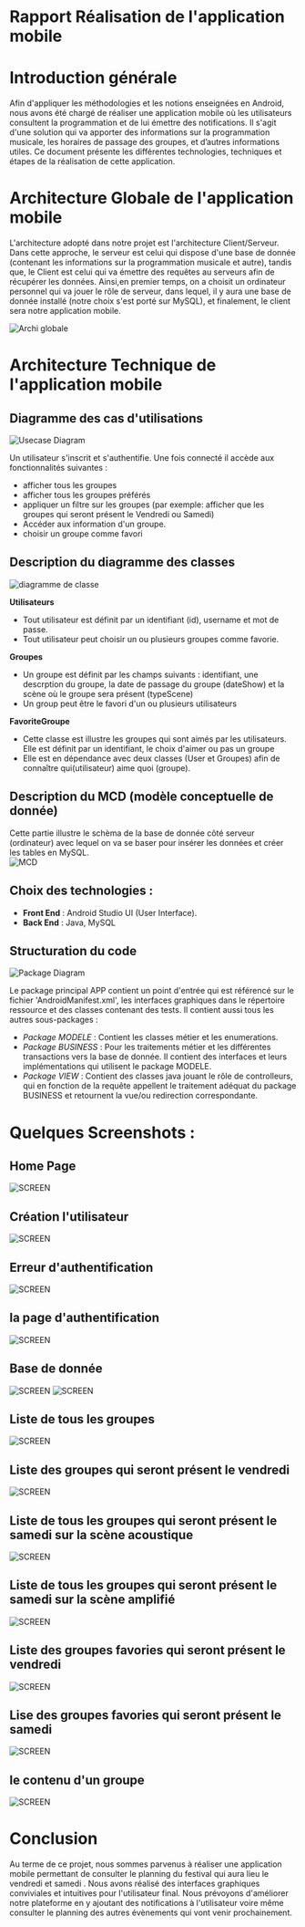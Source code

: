# Rapport Réalisation de l'application mobile

# Introduction générale
Afin d'appliquer les méthodologies et les notions enseignées en Android, nous avons été chargé de réaliser une application mobile où les utilisateurs consultent la programmation et de lui émettre des notifications. Il s'agit d'une solution qui va apporter des informations sur la
programmation musicale, les horaires de passage des groupes, et d’autres informations utiles. Ce document présente les différentes technologies, techniques et étapes
de la réalisation de cette application.

# Architecture Globale de l'application mobile
L'architecture adopté dans notre projet est l'architecture Client/Serveur. Dans cette approche, le serveur est celui qui dispose d'une base de donnée (contenant les informations sur la programmation musicale et autre), tandis que, le Client est celui qui va émettre des requêtes au serveurs afin de récupérer les données. Ainsi,en premier temps, on a choisit un ordinateur personnel qui va jouer le rôle de serveur, dans lequel, il y aura une base de donnée installé (notre choix s'est porté sur MySQL), et finalement, le client sera notre application mobile.

![Archi globale](https://github.com/baderDeV/FestivalApp/blob/master/archiGlobale.jpg?raw=true)

# Architecture Technique de l'application mobile
## Diagramme des cas d'utilisations
![Usecase Diagram](https://github.com/baderDeV/FestivalApp/blob/master/usecase2.png?raw=true)

Un utilisateur s'inscrit et s'authentifie. Une fois connecté il accède aux fonctionnalités suivantes :
- afficher tous les groupes
- afficher tous les groupes préférés
- appliquer un filtre sur les groupes (par exemple: afficher que les groupes qui seront présent le Vendredi ou Samedi) 
- Accéder aux information d'un groupe.
- choisir un groupe comme favori

## Description du diagramme des classes
![diagramme de classe](https://github.com/baderDeV/FestivalApp/blob/master/DiagrammeDeClasse.jpg?raw=true)

**Utilisateurs**
- Tout utilisateur est définit par un identifiant (id), username et mot de passe.
- Tout utilisateur peut choisir un ou plusieurs groupes comme favorie.

**Groupes**
- Un groupe est définit par les champs suivants : identifiant, une descrption du groupe, la date de passage du groupe (dateShow) et la scène où le groupe sera présent (typeScene) 
- Un group peut être le favori d'un ou plusieurs utilisateurs

**FavoriteGroupe**
- Cette classe est illustre les groupes qui sont aimés par les utilisateurs. Elle est définit par un identifiant, le choix d'aimer ou pas un groupe
- Elle est en dépendance avec deux classes (User et Groupes) afin de connaître qui(utilisateur) aime quoi (groupe).  

## Description du MCD (modèle conceptuelle de donnée)
Cette partie illustre le schèma de la base de donnée côté serveur (ordinateur) avec lequel on va se baser pour insérer les données et créer les tables en MySQL.  
![MCD](https://github.com/baderDeV/FestivalApp/blob/master/mcd.jpg?raw=true)

## Choix des technologies :
- **Front End** : Android Studio UI (User Interface).
- **Back End** : Java, MySQL

## Structuration du code 
![Package Diagram](https://github.com/baderDeV/FestivalApp/blob/master/package.jpg?raw=true)

Le package principal APP contient un point d'entrée qui est référencé sur le fichier 'AndroidManifest.xml', les interfaces graphiques dans le répertoire ressource et des classes contenant des tests. 
Il contient aussi tous les autres sous-packages :
- *Package MODELE* : Contient les classes métier et les enumerations.
- *Package BUSINESS* : Pour les traitements métier et les différentes transactions vers la base de donnée. Il contient des interfaces et leurs implémentations qui utilisent le package MODELE.
- *Package VIEW* : Contient des classes java jouant le rôle de controlleurs, qui en fonction de la requête appellent le traitement adéquat du package BUSINESS et retournent la vue/ou redirection correspondante.

# Quelques Screenshots :
## Home Page
![SCREEN](https://github.com/baderDeV/FestivalApp/blob/master/home.jpg?raw=true)
## Création l'utilisateur
![SCREEN](https://github.com/baderDeV/FestivalApp/blob/master/createusr.jpg?raw=true)
## Erreur d'authentification
![SCREEN](https://github.com/baderDeV/FestivalApp/blob/master/error.jpg?raw=true)
## la page d'authentification
![SCREEN](https://github.com/baderDeV/FestivalApp/blob/master/log.jpg?raw=true)
## Base de donnée
![SCREEN](https://github.com/baderDeV/FestivalApp/blob/master/BD.PNG?raw=true)
![SCREEN](https://github.com/baderDeV/FestivalApp/blob/master/BD2.PNG)
## Liste de tous les groupes
![SCREEN](https://github.com/baderDeV/FestivalApp/blob/master/allgroup.jpg?raw=true)
## Liste des groupes qui seront présent le vendredi
![SCREEN](https://github.com/baderDeV/FestivalApp/blob/master/allGroups_friday.jpg?raw=true)
## Liste de tous les groupes qui seront présent le samedi sur la scène acoustique
![SCREEN](https://github.com/baderDeV/FestivalApp/blob/master/allgroup_samedi_acoustique.jpg?raw=true)
## Liste de tous les groupes qui seront présent le samedi sur la scène amplifié
![SCREEN](https://github.com/baderDeV/FestivalApp/blob/master/allgroups_samedi_amplifi%C3%A9.jpg?raw=true)
## Liste des groupes favories qui seront présent le vendredi
![SCREEN](https://github.com/baderDeV/FestivalApp/blob/master/favoriteGroup_friday.jpg?raw=true)
## Lise des groupes favories qui seront présent le samedi
![SCREEN](https://github.com/baderDeV/FestivalApp/blob/master/favoriteGroup_samedi.jpg?raw=true)
## le contenu d'un groupe
![SCREEN](https://github.com/baderDeV/FestivalApp/blob/master/groupDetail.jpg?raw=true)

# Conclusion
Au terme de ce projet, nous sommes parvenus à réaliser une application mobile permettant de consulter le planning du festival qui aura lieu le vendredi et samedi . Nous avons réalisé des interfaces graphiques conviviales et intuitives pour l'utilisateur final. Nous prévoyons d'améliorer notre plateforme en y ajoutant des notifications à l'utilisateur voire même consulter le planning des autres évènements qui vont venir prochainement.
